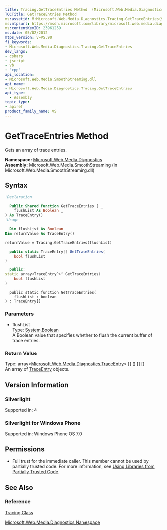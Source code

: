 ```yaml
---
title: Tracing.GetTraceEntries Method  (Microsoft.Web.Media.Diagnostics)
TOCTitle: GetTraceEntries Method
ms:assetid: M:Microsoft.Web.Media.Diagnostics.Tracing.GetTraceEntries(System.Boolean)
ms:mtpsurl: https://msdn.microsoft.com/library/microsoft.web.media.diagnostics.tracing.gettraceentries(v=VS.90)
ms:contentKeyID: 23961259
ms.date: 05/02/2012
mtps_version: v=VS.90
f1_keywords:
- Microsoft.Web.Media.Diagnostics.Tracing.GetTraceEntries
dev_langs:
- csharp
- jscript
- vb
- "cpp"
api_location:
- Microsoft.Web.Media.SmoothStreaming.dll
api_name:
- Microsoft.Web.Media.Diagnostics.Tracing.GetTraceEntries
api_type:
  - Assembly
topic_type:
- apiref
product_family_name: VS
---
```


# GetTraceEntries Method

Gets an array of trace entries.

**Namespace:**  [Microsoft.Web.Media.Diagnostics](microsoft-web-media-diagnostics-namespace_1.md)  
**Assembly:**  Microsoft.Web.Media.SmoothStreaming (in Microsoft.Web.Media.SmoothStreaming.dll)

## Syntax

```vb
'Declaration

  Public Shared Function GetTraceEntries ( _
    flushList As Boolean _
) As TraceEntry()
'Usage

  Dim flushList As Boolean
Dim returnValue As TraceEntry()

returnValue = Tracing.GetTraceEntries(flushList)
```

```csharp
  public static TraceEntry[] GetTraceEntries(
    bool flushList
)
```

```cpp
  public:
static array<TraceEntry^>^ GetTraceEntries(
    bool flushList
)
```

```jscript
  public static function GetTraceEntries(
    flushList : boolean
) : TraceEntry[]
```

### Parameters

  - flushList  
    Type: [System.Boolean](https://msdn.microsoft.com/library/a28wyd50)  
    A Boolean value that specifies whether to flush the current buffer of trace entries.  

### Return Value

Type: array\<[Microsoft.Web.Media.Diagnostics.TraceEntry](traceentry-class-microsoft-web-media-diagnostics_1.md)\> \[\] () \[\] \[\]  
An array of [TraceEntry](traceentry-class-microsoft-web-media-diagnostics_1.md) objects.  

## Version Information

### Silverlight

Supported in: 4  

### Silverlight for Windows Phone

Supported in: Windows Phone OS 7.0  

## Permissions

  - Full trust for the immediate caller. This member cannot be used by partially trusted code. For more information, see [Using Libraries from Partially Trusted Code](https://msdn.microsoft.com/library/8skskf63).

## See Also

### Reference

[Tracing Class](tracing-class-microsoft-web-media-diagnostics_1.md)

[Microsoft.Web.Media.Diagnostics Namespace](microsoft-web-media-diagnostics-namespace_1.md)
